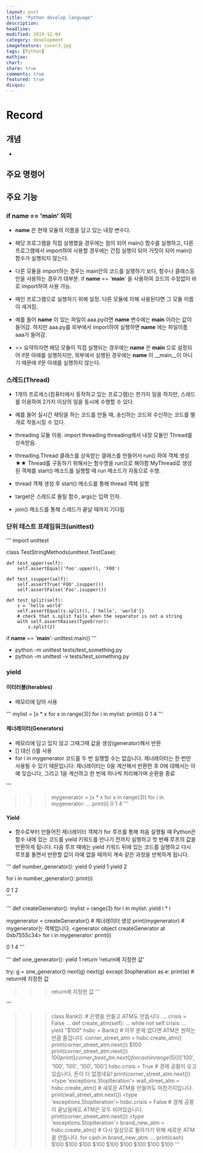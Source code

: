 ```yaml
---
layout: post
title: "Python develop language"
description: 
headline: 
modified: 2019-12-04
category: development
imagefeature: cover3.jpg
tags: [Python]
mathjax: 
chart: 
share: true
comments: true
featured: true
disqus:
---
```


# Record
## 개념
- 
## 주요 명령어


## 주요 기능
### if __name__ == '__main__' 의미
- __name__ 은 현재 모듈의 이름을 담고 있는 내장 변수다.

- 해당 프로그램을 직접 실행했을 경우에는 참이 되어 main() 함수를 실행하고, 다른 프로그램에서 import하여 사용할 경우에는 간접 실행이 되어 거짓이 되어  main()함수가 실행되지 않는다.

- 다른 모듈을 import하는 경우는 main안의 코드를 실행하기 보다, 함수나 클래스등만을 사용하는 경우가 대부분.  if __name__ == '__main__'  을 사용하여 코드의 수정없이 바로 import하여 사용 가능.

- 메인 프로그램으로 실행하기 위해 설정.
다른 모듈에 의해 사용된다면 그 모듈 이름이 새겨짐.

- 예를 들어  __name__  이 있는 파일이 aaa.py라면 __name__ 변수에는 __main__ 이라는 값이 들어감.
하지만 aaa.py를 외부에서 import하여 실행하면 __name__ 에는 파일이름 aaa가 들어감.

-  => 요약하자면 해당 모듈이 직접 실행되는 경우에는 __name__ 은 __main__ 으로 설정되어 if문 아래를 실행하지만, 외부에서 실행된 경우에는 __name__ 이 __main__이 아니기 때문에 if문 아래를 실행하지 않는다.

### 스레드(Thread)
- 1개의 프로세스(컴퓨터에서 동작하고 있는 프로그램)는 한가지 일을 하지만, 스레드를 이용하여 2가지 이상의 일을 동시에 수행할 수 있다.

- 예를 들어 실시간 채팅을 하는 코드를 만들 때, 송신하는 코드와 수신하는 코드를 별개로 작동시킬 수 있다.

- threading 모듈 이용. import threading
threading에서 내장 모듈인 Thread를 상속받음.

- threading.Thread 클래스를 상속받는 클래스를 만들어서 run() 하여 객체 생성
★★ Thread를 구동하기 위해서는 함수명을 run으로 해야함
​	MyThread로 생성된 객체를 start() 메소드를 실행할 때 run 메소드가 자동으로 수행.

- thread 객체 생성 후 start() 메소드를 통해 thread 객체 실행
- target은 스레드로 돌릴 함수, args는 입력 인자.
- join() 메소드를 통해 스레드가 끝날 때까지 기다림

### 단위 테스트 프레임워크(unittest)

'''
import unittest

class TestStringMethods(unittest.TestCase):

    def test_upper(self):
        self.assertEqual('foo'.upper(), 'FOO')

    def test_isupper(self):
        self.assertTrue('FOO'.isupper())
        self.assertFalse('Foo'.isupper())

    def test_split(self):
        s = 'hello world'
        self.assertEqual(s.split(), ['hello', 'world'])
        # check that s.split fails when the separator is not a string
        with self.assertRaises(TypeError):
            s.split(2)

if __name__ == '__main__':
    unittest.main()
'''

- python -m unittest tests/test_something.py
- python -m unittest -v tests/test_something.py


### yield 
#### 이터러블(Iterables)
- 메모리에 담아 사용

'''
mylist = [x * x for x in range(3)]
for i in mylist:
    print(i)
0
1
4
'''

#### 제너레이터(Generators)
- 메모리에 담고 있지 않고 그때그때 값을 생성(generator)해서 반환
- [] 대신 ()를 사용
- for i in mygenerator 코드를 두 번 실행할 수는 없습니다. 제너레이터는 한 번만 사용될 수 있기 때문입니다: 제너레이터는 0을 계산해서 반환한 후 0에 대해서는 아예 잊습니다, 그리고 1을 계산하고 한 번에 하나씩 처리해가며 순환을 종료

'''
>>> mygenerator = (x * x for x in range(3))
>>> for i in mygenerator:
...    print(i)
0
1
4
'''

#### Yield
- 함수로부터 만들어진 제너레이터 객체가 for 루프를 통해 처음 실행될 때 Python은 함수 내에 있는 코드를 yield 키워드를 만나기 전까지 실행하고 첫 번째 루프의 값을 반환하게 됩니다. 다음 루프 때에는 yield 키워드 뒤에 있는 코드를 실행하고 다시 루프를 돌면서 반환할 값이 아예 없을 때까지 계속 같은 과정을 반복하게 됩니다.

'''
def number_generator():
    yield 0
    yield 1
    yield 2
 
for i in number_generator():
    print(i)

0
1
2    
'''

'''
def createGenerator():
    mylist = range(3)
    for i in mylist:
        yield i * i

mygenerator = createGenerator() # 제너레이터 생성
print(mygenerator) # mygenerator는 객체입니다.
<generator object createGenerator at 0xb7555c34>
for i in mygenerator:
    print(i)

0
1
4
'''

'''
def one_generator():
    yield 1
    return 'return에 지정한 값'
 
try:
    g = one_generator()
    next(g)
    next(g)
except StopIteration as e:
    print(e)    # return에 지정한 값

>>> return에 지정한 값
'''

'''
>>> class Bank(): # 은행을 만들고 ATM도 만듭시다.
...    crisis = False
...    def create_atm(self):
...        while not self.crisis:
...            yield "$100"
>>> hsbc = Bank() # 아무 문제 없다면 ATM은 원하는 만큼 줄겁니다.
>>> corner_street_atm = hsbc.create_atm()
>>> print(corner_street_atm.next())
$100
>>> print(corner_street_atm.next())
$100
>>> print([corner_street_atm.next() for cash in range(5)])
['$100', '$100', '$100', '$100', '$100']
>>> hsbc.crisis = True # 경제 공황이 오고 있습니다, 돈이 더 없겠네요!
>>> print(corner_street_atm.next())
<type 'exceptions.StopIteration'>
>>> wall_street_atm = hsbc.create_atm() # 새로운 ATM을 만들어도 마찬가지입니다.
>>> print(wall_street_atm.next())
<type 'exceptions.StopIteration'>
>>> hsbc.crisis = False # 경제 공황이 끝났음에도 ATM은 모두 비어있습니다.
>>> print(corner_street_atm.next())
<type 'exceptions.StopIteration'>
>>> brand_new_atm = hsbc.create_atm() # 다시 일상으로 돌아가기 위해 새로운 ATM을 만듭니다.
>>> for cash in brand_new_atm:
...    print(cash)
$100
$100
$100
$100
$100
$100
$100
$100
$100
'''